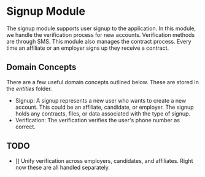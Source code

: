 # Signup Module
The signup module supports user signup to the application. In this module, we handle the
verification process for new accounts. Verification methods are through SMS. This
module also manages the contract process. Every time an affiliate or an employer signs up they
receive a contract.

## Domain Concepts
There are a few useful domain concepts outlined below. These are stored in the _entities_ folder.
- Signup: A signup represents a new user who wants to create a new account. This could be
an affiliate, candidate, or employer. The signup holds any contracts, files, or data associated
with the type of signup.
- Verification: The verification verifies the user's phone number as correct.

## TODO
- [] Unify verification across employers, candidates, and affiliates. Right now these are all 
handled separately.